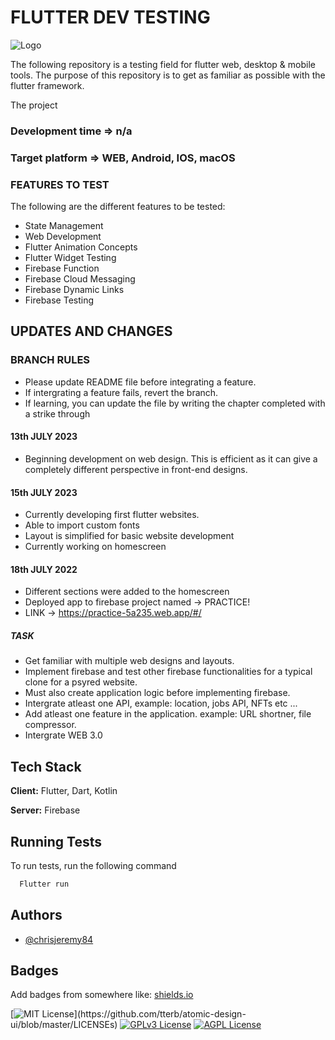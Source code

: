 
# FLUTTER DEV TESTING

![Logo](https://th.bing.com/th/id/OIP.FX3yx5KS0fAJNDtGaSEdhwHaCE?pid=ImgDet&rs=1)

The following repository is a testing field for 
flutter web, desktop & mobile tools.
The purpose of this repository is to get as familiar
as possible with the flutter framework.

The project 
### Development time => n/a
### Target platform => WEB, Android, IOS, macOS


### FEATURES TO TEST
The following are the different features to be tested:

- State Management
- Web Development
- Flutter Animation Concepts
- Flutter Widget Testing
- Firebase Function
- Firebase Cloud Messaging
- Firebase Dynamic Links
- Firebase Testing






## UPDATES AND CHANGES

### BRANCH RULES
- Please update README file before integrating a feature.
- If intergrating a feature fails, revert the branch.
- If learning, you can update the file by writing the chapter completed with a strike through




#### 13th JULY 2023

- Beginning development on web design. This is efficient as it can give a completely different perspective in front-end designs.


#### 15th JULY 2023
- Currently developing first flutter websites.
- Able to import custom fonts
- Layout is simplified for basic website development
- Currently working on homescreen

#### 18th JULY 2022

- Different sections were added to the homescreen
- Deployed app to firebase project named -> PRACTICE! 
- LINK -> https://practice-5a235.web.app/#/


##### TASK
- Get familiar with multiple web designs and layouts.
- Implement firebase and test other firebase functionalities for a typical clone for a psyred website.
- Must also create application logic before implementing firebase.
- Intergrate atleast one API, example: location, jobs API, NFTs etc ...
- Add atleast one feature in the application. example: URL shortner, file compressor.
- Intergrate WEB 3.0


## Tech Stack

**Client:** Flutter, Dart, Kotlin

**Server:** Firebase


## Running Tests

To run tests, run the following command

```bash
  Flutter run
```


## Authors

- [@chrisjeremy84](https://github.com/chrisjeremy84)


## Badges

Add badges from somewhere like: [shields.io](https://shields.io/)

[![MIT License](https://img.shields.io/apm/l/atomic-design-ui.svg?)](https://github.com/tterb/atomic-design-ui/blob/master/LICENSEs)
[![GPLv3 License](https://img.shields.io/badge/License-GPL%20v3-yellow.svg)](https://opensource.org/licenses/)
[![AGPL License](https://img.shields.io/badge/license-AGPL-blue.svg)](http://www.gnu.org/licenses/agpl-3.0)


